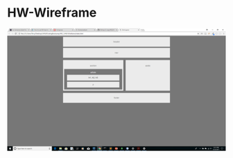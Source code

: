 # HW-Wireframe

![Image of wirefram](https://github.com/tdsteph1/HW-Wireframe/blob/master/images/wireframe.png)
